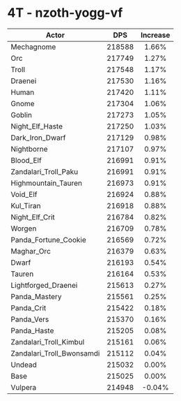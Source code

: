 # 4T - nzoth-yogg-vf
| Actor | DPS | Increase |
|---|:---:|:---:|
|Mechagnome|218588|1.66%|
|Orc|217749|1.27%|
|Troll|217548|1.17%|
|Draenei|217530|1.16%|
|Human|217420|1.11%|
|Gnome|217304|1.06%|
|Goblin|217273|1.05%|
|Night_Elf_Haste|217250|1.03%|
|Dark_Iron_Dwarf|217129|0.98%|
|Nightborne|217107|0.97%|
|Blood_Elf|216991|0.91%|
|Zandalari_Troll_Paku|216991|0.91%|
|Highmountain_Tauren|216973|0.91%|
|Void_Elf|216924|0.88%|
|Kul_Tiran|216918|0.88%|
|Night_Elf_Crit|216784|0.82%|
|Worgen|216709|0.78%|
|Panda_Fortune_Cookie|216569|0.72%|
|Maghar_Orc|216379|0.63%|
|Dwarf|216193|0.54%|
|Tauren|216164|0.53%|
|Lightforged_Draenei|215613|0.27%|
|Panda_Mastery|215561|0.25%|
|Panda_Crit|215422|0.18%|
|Panda_Vers|215370|0.16%|
|Panda_Haste|215205|0.08%|
|Zandalari_Troll_Kimbul|215161|0.06%|
|Zandalari_Troll_Bwonsamdi|215112|0.04%|
|Undead|215032|0.00%|
|Base|215025|0.00%|
|Vulpera|214948|-0.04%|
